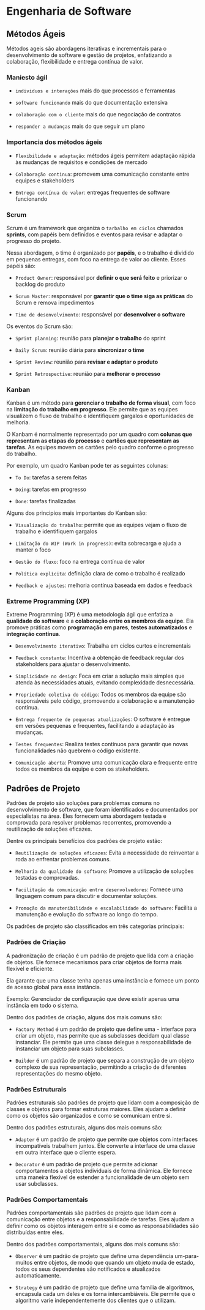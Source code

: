 # Engenharia de Software

## Métodos Ágeis

Métodos ageis são abordagens iterativas e incrementais para o desenvolvimento de software e gestão de projetos, enfatizando a colaboração, flexibilidade e entrega contínua de valor.

### Maniesto ágil

-  `individuos e interações` mais do que processos e ferramentas

- `software funcionando` mais do que documentação extensiva

- `colaboração com o cliente` mais do que negociação de contratos

- `responder a mudanças` mais do que seguir um plano

### Importancia dos métodos ágeis

- `Flexibilidade e adaptação`: métodos ágeis permitem adaptação rápida às mudanças de requisitos e condições de mercado

- `Colaboração continua`: promovem uma comunicação constante entre equipes e stakeholders

- `Entrega contínua de valor`: entregas frequentes de software funcionando

### Scrum

Scrum é um framework que organiza o `tarbalho em ciclos` chamados **sprints**, com papéis bem definidos e eventos para revisar e adaptar o progresso do projeto. 

Nessa abordagem, o time é organizado por **papéis**, e o trabalho é dividido em pequenas entregas, com foco na entrega de valor ao cliente. Esses papéis são:

- `Product Owner`: responsável por **definir o que será feito** e priorizar o backlog do produto

- `Scrum Master`: responsável por **garantir que o time siga as práticas** do Scrum e remova impedimentos

- `Time de desenvolvimento`: responsável por **desenvolver o software**

Os eventos do Scrum são:

- `Sprint planning`: reunião para **planejar o trabalho** do sprint

- `Daily Scrum`: reunião diária para **sincronizar o time**

- `Sprint Review`: reunião para **revisar e adaptar o produto**

- `Sprint Retrospective`: reunião para **melhorar o processo**

### Kanban

Kanban é um método para **gerenciar o trabalho de forma visual**, com foco na **limitação do trabalho em progresso**. Ele permite que as equipes visualizem o fluxo de trabalho e identifiquem gargalos e oportunidades de melhoria.

O Kanbam é normalmente representado por um quadro com **colunas que representam as etapas do processo** e **cartões que representam as tarefas**. As equipes movem os cartões pelo quadro conforme o progresso do trabalho.

Por exemplo, um quadro Kanban pode ter as seguintes colunas:

- `To Do`: tarefas a serem feitas

- `Doing`: tarefas em progresso

- `Done`: tarefas finalizadas

Alguns dos principios mais importantes do Kanban são:

- `Visualização do trabalho`: permite que as equipes vejam o fluxo de trabalho e identifiquem gargalos

- `Limitação do WIP (Work in progress)`: evita sobrecarga e ajuda a manter o foco

- `Gestão do fluxo`: foco na entrega contínua de valor

- `Política explícita`: definição clara de como o trabalho é realizado

- `Feedback e ajustes`: melhoria contínua baseada em dados e feedback

### Extreme Programming (XP)

Extreme Programming (XP) é uma metodologia ágil que enfatiza a **qualidade do software** e a **colaboração entre os membros da equipe**. Ela promove práticas como **programação em pares**, **testes automatizados** e **integração contínua**.

- `Desenvolvimento iterativo`: Trabalha em ciclos curtos e incrementais

- `Feedback constante`: Incentiva a obtenção de feedback regular dos stakeholders para ajustar o desenvolvimento.

- `Simplicidade no design`: Foca em criar a solução mais simples que atenda às necessidades atuais, evitando complexidade desnecessária.

- `Propriedade coletiva do código`: Todos os membros da equipe são responsáveis pelo código, promovendo a colaboração e a manutenção contínua.

- `Entrega frequente de pequenas atualizações`: O software é entregue em versões pequenas e frequentes, facilitando a adaptação às mudanças.

- `Testes frequentes`: Realiza testes contínuos para garantir que novas funcionalidades não quebrem o código existente.

- `Comunicação aberta`: Promove uma comunicação clara e frequente entre todos os membros da equipe e com os stakeholders.

## Padrões de Projeto

Padrões de projeto são soluções para problemas comuns no desenvolvimento de software, que foram identificados e documentados por especialistas na área. Eles fornecem uma abordagem testada e comprovada para resolver problemas recorrentes, promovendo a reutilização de soluções eficazes.

Dentre os principais benefícios dos padrões de projeto estão:

- `Reutilização de soluções eficazes`: Evita a necessidade de reinventar a roda ao enfrentar problemas comuns.

- `Melhoria da qualidade do software`: Promove a utilização de soluções testadas e comprovadas.

- `Facilitação da comunicação entre desenvolvedores`: Fornece uma linguagem comum para discutir e documentar soluções.

- `Promoção da manutenibilidade e escalabilidade do software`: Facilita a manutenção e evolução do software ao longo do tempo.

Os padrões de projeto são classificados em três categorias principais:

### Padrões de Criação

A padronização de criação é um padrão de projeto que lida com a criação de objetos. Ele fornece mecanismos para criar objetos de forma mais flexível e eficiente.

Ela garante que uma classe tenha apenas uma instância e fornece um ponto de acesso global para essa instância.

Exemplo: Gerenciador de configuração que deve existir apenas uma instância em todo o sistema.

Dentro dos padrões de criação, alguns dos mais comuns são:

- `Factory Method` é um padrão de projeto que define uma - interface para criar um objeto, mas permite que as subclasses decidam qual classe instanciar. Ele permite que uma classe delegue a responsabilidade de instanciar um objeto para suas subclasses.

- `Builder` é um padrão de projeto que separa a construção de um objeto complexo de sua representação, permitindo a criação de diferentes representações do mesmo objeto.

### Padrões Estruturais

Padrões estruturais são padrões de projeto que lidam com a composição de classes e objetos para formar estruturas maiores. Eles ajudam a definir como os objetos são organizados e como se comunicam entre si.

Dentro dos padrões estruturais, alguns dos mais comuns são:

- `Adapter` é um padrão de projeto que permite que objetos com interfaces incompatíveis trabalhem juntos. Ele converte a interface de uma classe em outra interface que o cliente espera.

- `Decorator` é um padrão de projeto que permite adicionar comportamentos a objetos individuais de forma dinâmica. Ele fornece uma maneira flexível de estender a funcionalidade de um objeto sem usar subclasses.

### Padrões Comportamentais

Padrões comportamentais são padrões de projeto que lidam com a comunicação entre objetos e a responsabilidade de tarefas. Eles ajudam a definir como os objetos interagem entre si e como as responsabilidades são distribuídas entre eles.

Dentro dos padrões comportamentais, alguns dos mais comuns são:

- `Observer` é um padrão de projeto que define uma dependência um-para-muitos entre objetos, de modo que quando um objeto muda de estado, todos os seus dependentes são notificados e atualizados automaticamente.

- `Strategy` é um padrão de projeto que define uma família de algoritmos, encapsula cada um deles e os torna intercambiáveis. Ele permite que o algoritmo varie independentemente dos clientes que o utilizam.